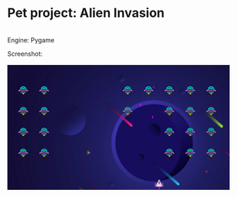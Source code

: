 <h1>Pet project: Alien Invasion</h1><br/>
Engine: Pygame<br/>
<p style="margin-bottom: 0px;">Screenshot:</p><br/>
<img src="./models/photo_2024-05-12_16-52-50.jpg" alt="gameplay" style="margin-top: 0px;">
